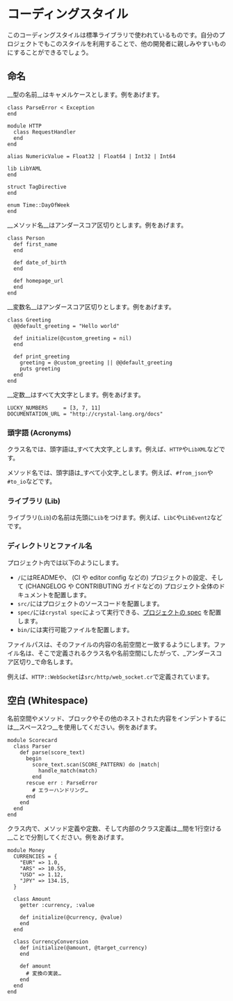 # コーディングスタイル

このコーディングスタイルは標準ライブラリで使われているものです。自分のプロジェクトでもこのスタイルを利用することで、他の開発者に親しみやすいものにすることができるでしょう。

## 命名

__型の名前__はキャメルケースとします。例をあげます。

```crystal
class ParseError < Exception
end

module HTTP
  class RequestHandler
  end
end

alias NumericValue = Float32 | Float64 | Int32 | Int64

lib LibYAML
end

struct TagDirective
end

enum Time::DayOfWeek
end
```

__メソッド名__はアンダースコア区切りとします。例をあげます。

```crystal
class Person
  def first_name
  end

  def date_of_birth
  end

  def homepage_url
  end
end
```

__変数名__はアンダースコア区切りとします。例をあげます。

```crystal
class Greeting
  @@default_greeting = "Hello world"

  def initialize(@custom_greeting = nil)
  end

  def print_greeting
    greeting = @custom_greeting || @@default_greeting
    puts greeting
  end
end
```

__定数__はすべて大文字とします。例をあげます。

```crystal
LUCKY_NUMBERS     = [3, 7, 11]
DOCUMENTATION_URL = "http://crystal-lang.org/docs"
```

### 頭字語 (Acronyms)

クラス名では、頭字語は_すべて大文字_とします。例えば、`HTTP`や`LibXML`などです。

メソッド名では、頭字語は_すべて小文字_とします。例えば、`#from_json`や`#to_io`などです。

### ライブラリ (Lib)

ライブラリ(`Lib`)の名前は先頭に`Lib`をつけます。例えば、`LibC`や`LibEvent2`などです。

### ディレクトリとファイル名

プロジェクト内では以下のようにします。

- `/`にはREADMEや、 (CI や editor config などの) プロジェクトの設定、そして (CHANGELOG や CONTRIBUTING ガイドなどの) プロジェクト全体のドキュメントを配置します。
- `src/`にはプロジェクトのソースコードを配置します。
- `spec/`には`crystal spec`によって実行できる、[プロジェクトの spec](../guides/testing.md) を配置します。
- `bin/`には実行可能ファイルを配置します。

ファイルパスは、そのファイルの内容の名前空間と一致するようにします。ファイル名は、そこで定義されるクラス名や名前空間にしたがって、_アンダースコア区切り_で命名します。

例えば、`HTTP::WebSocket`は`src/http/web_socket.cr`で定義されています。

## 空白 (Whitespace)

名前空間やメソッド、ブロックやその他のネストされた内容をインデントするには__スペース2つ__を使用してください。例をあげます。

```crystal
module Scorecard
  class Parser
    def parse(score_text)
      begin
        score_text.scan(SCORE_PATTERN) do |match|
          handle_match(match)
        end
      rescue err : ParseError
        # エラーハンドリング…
      end
    end
  end
end
```

クラス内で、メソッド定義や定数、そして内部のクラス定義は__間を1行空ける__ことで分割してください。例をあげます。

```crystal
module Money
  CURRENCIES = {
    "EUR" => 1.0,
    "ARS" => 10.55,
    "USD" => 1.12,
    "JPY" => 134.15,
  }

  class Amount
    getter :currency, :value

    def initialize(@currency, @value)
    end
  end

  class CurrencyConversion
    def initialize(@amount, @target_currency)
    end

    def amount
      # 変換の実装…
    end
  end
end
```
